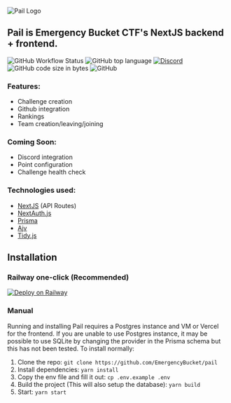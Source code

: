 ![Pail Logo](https://ebucket.dev/pail.png)
## Pail is Emergency Bucket CTF's NextJS backend + frontend.

![GitHub Workflow Status](https://img.shields.io/github/actions/workflow/status/EmergencyBucket/pail/build.yml)
![GitHub top language](https://img.shields.io/github/languages/top/EmergencyBucket/pail)
[![Discord](https://img.shields.io/discord/1074457992763801624)](https://discord.gg/5rCRRZ7Pmg)
![GitHub code size in bytes](https://img.shields.io/github/languages/code-size/EmergencyBucket/pail)
![GitHub](https://img.shields.io/github/license/EmergencyBucket/pail)

### Features:
 - Challenge creation
 - Github integration
 - Rankings
 - Team creation/leaving/joining

### Coming Soon:
 - Discord integration
 - Point configuration
 - Challenge health check

### Technologies used:
 - [NextJS](https://nextjs.org/) (API Routes)
 - [NextAuth.js](https://next-auth.js.org/)
 - [Prisma](https://www.prisma.io/)
 - [Ajv](https://ajv.js.org/)
 - [Tidy.js](https://pbeshai.github.io/tidy/)

## Installation
### Railway one-click (Recommended)
[![Deploy on Railway](https://railway.app/button.svg)](https://railway.app/new/template/DrJIzA?referralCode=GswMXR)

### Manual
Running and installing Pail requires a Postgres instance and VM or Vercel for the frontend. If you are unable to use Postgres instance, it may be possible to use SQLite by changing the provider in the Prisma schema but this has not been tested. To install normally:

1. Clone the repo: ``git clone https://github.com/EmergencyBucket/pail``
2. Install dependencies: ``yarn install``
3. Copy the env file and fill it out: ``cp .env.example .env``
4. Build the project (This will also setup the database): ``yarn build``
5. Start: ``yarn start``
